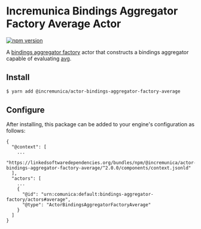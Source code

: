 # Incremunica Bindings Aggregator Factory Average Actor

[![npm version](https://badge.fury.io/js/%40incremunica%2Factor-bindings-aggregator-factory-average.svg)](https://www.npmjs.com/package/@incremunica/actor-bindings-aggregator-factory-average)

A [bindings aggregator factory](https://github.com/comunica/comunica/tree/master/packages/bus-bindings-aggregator-factory) actor
that constructs a bindings aggregator capable of evaluating [avg](https://www.w3.org/TR/sparql11-query/#defn_aggAvg).

## Install

```bash
$ yarn add @incremunica/actor-bindings-aggregator-factory-average
```

## Configure

After installing, this package can be added to your engine's configuration as follows:
```text
{
  "@context": [
    ...
    "https://linkedsoftwaredependencies.org/bundles/npm/@incremunica/actor-bindings-aggregator-factory-average/^2.0.0/components/context.jsonld"
  ],
  "actors": [
    ...
    {
      "@id": "urn:comunica:default:bindings-aggregator-factory/actors#average",
      "@type": "ActorBindingsAggregatorFactoryAverage"
    }
  ]
}
```
